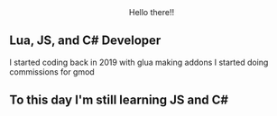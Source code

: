 <center> Hello there!! </center>

## Lua, JS, and C# Developer

I started coding back in 2019 with glua making addons I started doing commissions for gmod 


## To this day I'm still learning JS and C#

